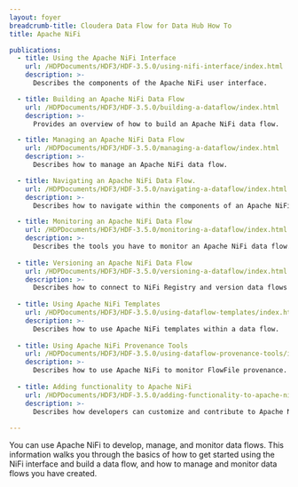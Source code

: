 ```yaml
---
layout: foyer
breadcrumb-title: Cloudera Data Flow for Data Hub How To
title: Apache NiFi

publications:
  - title: Using the Apache NiFi Interface
    url: /HDPDocuments/HDF3/HDF-3.5.0/using-nifi-interface/index.html
    description: >-
      Describes the components of the Apache NiFi user interface.

  - title: Building an Apache NiFi Data Flow
    url: /HDPDocuments/HDF3/HDF-3.5.0/building-a-dataflow/index.html
    description: >-
      Provides an overview of how to build an Apache NiFi data flow.

  - title: Managing an Apache NiFi Data Flow
    url: /HDPDocuments/HDF3/HDF-3.5.0/managing-a-dataflow/index.html
    description: >-
      Describes how to manage an Apache NiFi data flow.

  - title: Navigating an Apache NiFi Data Flow.
    url: /HDPDocuments/HDF3/HDF-3.5.0/navigating-a-dataflow/index.html
    description: >-
      Describes how to navigate within the components of an Apache NiFi data flow. 

  - title: Monitoring an Apache NiFi Data Flow
    url: /HDPDocuments/HDF3/HDF-3.5.0/monitoring-a-dataflow/index.html
    description: >-
      Describes the tools you have to monitor an Apache NiFi data flow. 
    
  - title: Versioning an Apache NiFi Data Flow
    url: /HDPDocuments/HDF3/HDF-3.5.0/versioning-a-dataflow/index.html
    description: >-
      Describes how to connect to NiFi Registry and version data flows on the process group level.
      
  - title: Using Apache NiFi Templates
    url: /HDPDocuments/HDF3/HDF-3.5.0/using-dataflow-templates/index.html
    description: >-
      Describes how to use Apache NiFi templates within a data flow. 
      
  - title: Using Apache NiFi Provenance Tools
    url: /HDPDocuments/HDF3/HDF-3.5.0/using-dataflow-provenance-tools/index.html
    description: >-
      Describes how to use Apache NiFi to monitor FlowFile provenance. 
      
  - title: Adding functionality to Apache NiFi
    url: /HDPDocuments/HDF3/HDF-3.5.0/adding-functionality-to-apache-nifi/index.html
    description: >-
      Describes how developers can customize and contribute to Apache NiFi and how to develop more complex data flows. 
      
---
```


You can use Apache NiFi to develop, manage, and monitor data flows. This information walks you through the basics of how to get started using the NiFi interface and build a data flow, and how to manage and monitor data flows you have created. 
